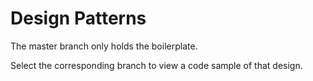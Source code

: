 # Design Patterns
The master branch only holds the boilerplate.

Select the corresponding branch to view a code sample of that design.
